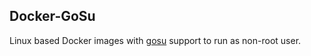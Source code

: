 ## Docker-GoSu

Linux based Docker images with [gosu](https://github.com/tianon/gosu) support to run as non-root user.